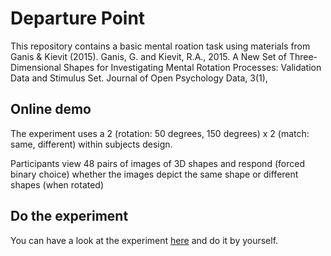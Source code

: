 # Departure Point

This repository contains a basic mental roation task using materials from Ganis & Kievit (2015).
Ganis, G. and Kievit, R.A., 2015. A New Set of Three-Dimensional Shapes for Investigating Mental Rotation Processes: Validation Data and Stimulus Set. Journal of Open Psychology Data, 3(1),

## Online demo

The experiment uses a 2 (rotation: 50 degrees, 150 degrees) x 2 (match: same, different) within subjects design.

Participants view 48 pairs of images of 3D shapes and respond (forced binary choice) whether the images depict the same shape or different shapes (when rotated)


## Do the experiment

You can have a look at the experiment [here](mental-rotation-task-evonbutler.netlify.app) and do it by yourself.
